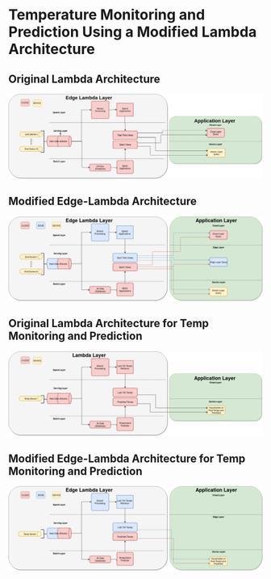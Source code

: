 # Temperature Monitoring and Prediction Using a Modified Lambda Architecture

## Original Lambda Architecture
![alt text](lambda.png "Original Lambda Architecture")

## Modified Edge-Lambda Architecture
![alt text](lambda_edge.png "Modified Edge-Lambda Architecture")

## Original Lambda Architecture for Temp Monitoring and Prediction
![alt text](lambda_temp.png "Original Lambda Architecture for Temp Monitoring and Prediction")

## Modified Edge-Lambda Architecture for Temp Monitoring and Prediction
![alt text](edge-lambda-temp.png "Modified Edge-Lambda Architecture for Temp Monitoring and Prediction")
